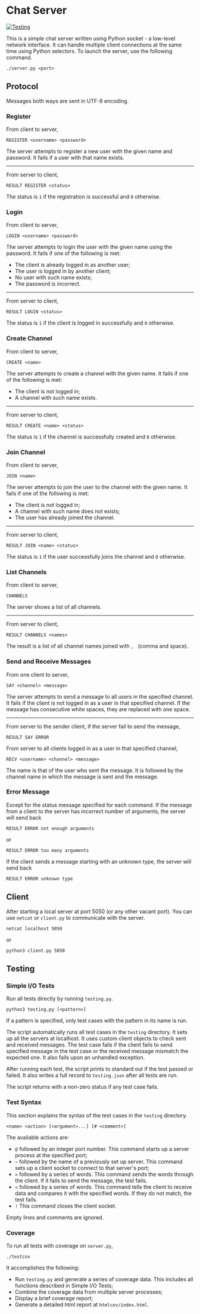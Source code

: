# Chat Server

[![Testing](https://github.com/Edward-Ji/ChatServer/actions/workflows/testing.yml/badge.svg)](https://github.com/Edward-Ji/ChatServer/actions/workflows/testing.yml)

This is a simple chat server written using Python socket - a low-level network
interface. It can handle multiple client connections at the same time using
Python selectors. To launch the server, use the following command.
```
./server.py <port>
```

## Protocol

Messages both ways are sent in UTF-8 encoding.

### Register

From client to server,
```
REGISTER <username> <password>
```
The server attempts to register a new user with the given name and password. It
fails if a user with that name exists.

---

From server to client,
```
RESULT REGISTER <status>
```
The status is `1` if the registration is successful and `0` otherwise.

### Login

From client to server,
```
LOGIN <username> <password>
```
The server attempts to login the user with the given name using the password. It
fails if one of the following is met:
- The client is already logged in as another user;
- The user is logged in by another client;
- No user with such name exists;
- The password is incorrect.

---

From server to client,
```
RESULT LOGIN <status>
```
The status is `1` if the client is logged in successfully and `0` otherwise.

### Create Channel

From client to server,
```
CREATE <name>
```
The server attempts to create a channel with the given name. It fails if one of
the following is met:
- The client is not logged in;
- A channel with such name exists.

---

From server to client,
```
RESULT CREATE <name> <status>
```
The status is `1` if the channel is successfully created and `0` otherwise.

### Join Channel

From client to server,
```
JOIN <name>
```
The server attempts to join the user to the channel with the given name. It
fails if one of the following is met:
- The client is not logged in;
- A channel with such name does not exists;
- The user has already joined the channel.

---

From server to client,
```
RESULT JOIN <name> <status>
```
The status is `1` if the user successfully joins the channel and `0` otherwise.

### List Channels

From client to server,
```
CHANNELS
```
The server shows a list of all channels.

---

From server to client,
```
RESULT CHANNELS <names>
```
The result is a list of all channel names joined with `, ` (comma and space).

### Send and Receive Messages

From one client to server,
```
SAY <channel> <message>
```
The server attempts to send a message to all users in the specified channel. It
fails if the client is not logged in as a user in that specified channel. If the
message has consecutive white spaces, they are replaced with one space.

---

From server to the sender client, if the server fail to send the message,
```
RESULT SAY ERROR
```

From server to all clients logged in as a user in that specified channel,
```
RECV <username> <channel> <message>
```
The name is that of the user who sent the message. It is followed by the channel
name in which the message is sent and the message.

### Error Message

Except for the status message specified for each command. If the message from a
client to the server has incorrect number of arguments, the server will send
back
```
RESULT ERROR not enough arguments
```
or
```
RESULT ERROR too many arguments
```

If the client sends a message starting with an unknown type, the server will
send back
```
RESULT ERROR unknown type
```

## Client

After starting a local server at port 5050 (or any other vacant port). You can
use `netcat` or `client.py` to communicate with the server.
```
netcat localhost 5050
```
or
```
python3 client.py 5050
```

## Testing

### Simple I/O Tests

Run all tests directly by running `testing.py`.
```
python3 testing.py [<pattern>]
```

If a pattern is specified, only test cases with the pattern in its name is run.

The script automatically runs all test cases in the `testing` directory. It sets
up all the servers at localhost. It uses custom client objects to check sent and
received messages. The test case fails if the client fails to send specified
message in the test case or the received message mismatch the expected one. It
also fails upon an unhandled exception.

After running each test, the script prints to standard out if the test passed or
failed. It also writes a full record to `testing.json` after all tests are run.

The script returns with a non-zero status if any test case fails.

### Test Syntax

This section explains the syntax of the test cases in the `testing` directory.

```
<name> <action> [<argument>...] [# <comment>]
```
The available actions are:
- `@` followed by an integer port number. This command starts up a server
  process at the specified port;
- `~` followed by the name of a previously set up server. This command sets up a
  client socket to connect to that server's port;
- `>` followed by a series of words. This command sends the words through the
  client. If it fails to send the message, the test fails.
- `<` followed by a series of words. This command tells the client to receive
  data and compares it with the specified words. If they do not match, the test
  fails.
- `!` This command closes the client socket.

Empty lines and comments are ignored.

### Coverage

To run all tests with coverage on `server.py`,

```
./testcov
```

It accomplishes the following:
- Run `testing.py` and generate a series of coverage data. This includes all
  functions described in Simple I/O Tests;
- Combine the coverage data from multiple server processes;
- Display a brief coverage report;
- Generate a detailed html report at `htmlcov/index.html`.
